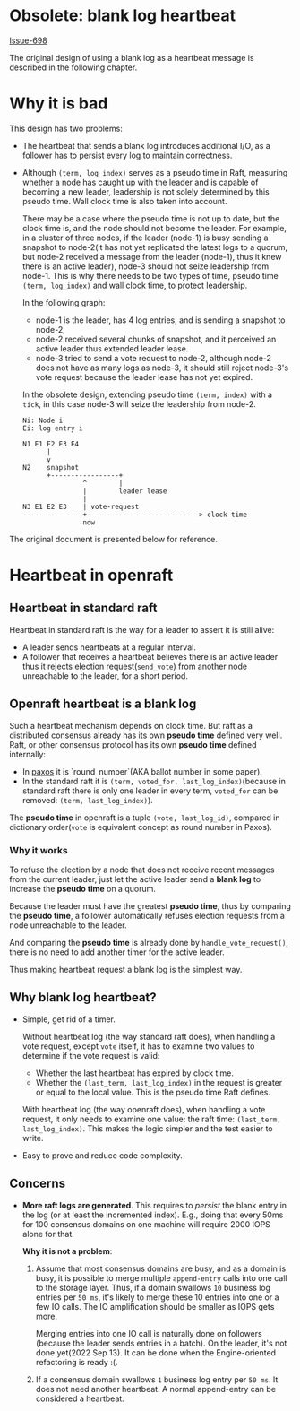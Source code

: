 # Obsolete: blank log heartbeat

[Issue-698](https://github.com/databendlabs/openraft/issues/698)

The original design of using a blank log as a heartbeat message is described in the following chapter.

# Why it is bad 

This design has two problems:

- The heartbeat that sends a blank log introduces additional I/O, as a follower has to persist every log to maintain correctness.

- Although `(term, log_index)` serves as a pseudo time in Raft, measuring whether a node has caught up with the leader and is capable of becoming a new leader, leadership is not solely determined by this pseudo time.
  Wall clock time is also taken into account.

  There may be a case where the pseudo time is not up to date, but the clock time is, and the node should not become the leader.
  For example, in a cluster of three nodes, if the leader (node-1) is busy sending a snapshot to node-2(it has not yet replicated the latest logs to a quorum, but node-2 received a message from the leader (node-1), thus it knew there is an active leader), node-3 should not seize leadership from node-1.
  This is why there needs to be two types of time, pseudo time `(term, log_index)` and wall clock time, to protect leadership.

  In the following graph:
    - node-1 is the leader, has 4 log entries, and is sending a snapshot to
      node-2,
    - node-2 received several chunks of snapshot, and it perceived an active
      leader thus extended leader lease.
    - node-3 tried to send a vote request to node-2, although node-2 does not have
      as many logs as node-3, it should still reject node-3's vote request
      because the leader lease has not yet expired.

  In the obsolete design, extending pseudo time `(term, index)` with a
  `tick`, in this case node-3 will seize the leadership from node-2.

  ```text
  Ni: Node i
  Ei: log entry i

  N1 E1 E2 E3 E4
        |
        v
  N2    snapshot
        +-----------------+
                 ^        |
                 |        leader lease
                 |
  N3 E1 E2 E3    | vote-request
  ---------------+----------------------------> clock time
                 now

  ```

The original document is presented below for reference.

# Heartbeat in openraft

## Heartbeat in standard raft

Heartbeat in standard raft is the way for a leader to assert it is still alive:
- A leader sends heartbeats at a regular interval.
- A follower that receives a heartbeat believes there is an active leader thus it rejects election request(`send_vote`) from another node unreachable to the leader, for a short period.

## Openraft heartbeat is a blank log

Such a heartbeat mechanism depends on clock time.
But raft as a distributed consensus already has its own **pseudo time** defined very well.
Raft, or other consensus protocol has its own **pseudo time** defined internally:
- In [paxos](https://en.wikipedia.org/wiki/Paxos_(computer_science)) it is `round_number`(AKA ballot number in some paper).
- In the standard raft it is `(term, voted_for, last_log_index)`(because in standard raft there is only one leader in every term, `voted_for` can be removed: `(term, last_log_index)`).

The **pseudo time** in openraft is a tuple `(vote, last_log_id)`, compared in dictionary order(`vote` is equivalent concept as round number in Paxos).

### Why it works

To refuse the election by a node that does not receive recent messages from the current leader,
just let the active leader send a **blank log** to increase the **pseudo time** on a quorum.

Because the leader must have the greatest **pseudo time**,
thus by comparing the **pseudo time**, a follower automatically refuses election requests from a node unreachable to the leader.

And comparing the **pseudo time** is already done by `handle_vote_request()`,
there is no need to add another timer for the active leader.

Thus making heartbeat request a blank log is the simplest way.

## Why blank log heartbeat?

- Simple, get rid of a timer.

  Without heartbeat log (the way standard raft does), when handling a vote
  request, except `vote` itself, it has to examine two values to determine if
  the vote request is valid:
    - Whether the last heartbeat has expired by clock time.
    - Whether the `(last_term, last_log_index)` in the request is greater or equal to the local value. This is the pseudo time Raft defines.

  With heartbeat log (the way openraft does), when handling a vote request, it only needs to examine one value: the raft time: `(last_term, last_log_index)`. This makes the logic simpler and the test easier to write.

- Easy to prove and reduce code complexity.


## Concerns

- **More raft logs are generated**.
  This requires to *persist* the blank entry in the log (or at least the incremented index).
  E.g., doing that every 50ms for 100 consensus domains on one machine will require 2000 IOPS alone for that.

  **Why it is not a problem**:

    1. Assume that most consensus domains are busy, and as a domain is busy, it is possible to merge multiple `append-entry` calls into one call to the storage layer.
       Thus, if a domain swallows `10` business log entries per `50 ms`, it's likely to merge these 10 entries into one or a few IO calls.
       The IO amplification should be smaller as IOPS gets more.

       Merging entries into one IO call is naturally done on followers (because the leader sends entries in a batch).
       On the leader, it's not done yet(2022 Sep 13). It can be done when the Engine-oriented refactoring is ready :(.

    2. If a consensus domain swallows `1` business log entry per `50 ms`. It does not need another heartbeat. A normal append-entry can be considered a heartbeat.
